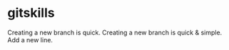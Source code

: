 # gitskills
Creating a new branch is quick.
Creating a new branch is quick & simple.
Add a new line.

